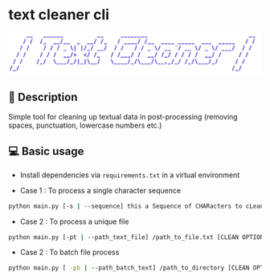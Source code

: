 # text cleaner cli

![logo](./resources/logo.png)

## :mag_right: Description

Simple tool for cleaning up textual data in post-processing (removing spaces, punctuation, lowercase numbers etc.)

## :computer: Basic usage

- Install dependencies via `requirements.txt` in a virtual environment

- Case 1 : To process a single character sequence
```bash
python main.py [-s | --sequence] this a Sequence of CHARacters to cLean ^^ [CLEAN OPTIONS=False|True]
```
- Case 2 : To process a unique file
```bash
python main.py [-pt | --path_text_file] /path_to_file.txt [CLEAN OPTIONS=False|True]
```
- Case 2 : To batch file process
```bash
python main.py [ -pb | --path_batch_text] /path_to_directory [CLEAN OPTIONS=False|True]
```

